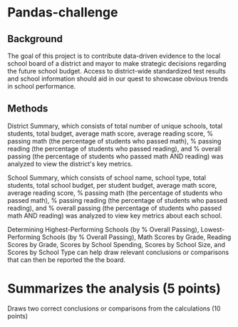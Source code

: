 # Pandas-challenge

## Background

The goal of this project is to contribute data-driven evidence to the local school board of a district and mayor to make strategic decisions regarding the future school budget. Access to district-wide standardized test results and school information should aid in our quest to showcase obvious trends in school performance. 

## Methods

District Summary, which consists of total number of unique schools, total students, total budget, average math score, average reading score, % passing math (the percentage of students who passed math), % passing reading (the percentage of students who passed reading), and % overall passing (the percentage of students who passed math AND reading) was analyzed to view the district's key metrics. 

School Summary, which consists of school name, school type, total students, total school budget, per student budget, average math score, average reading score, % passing math (the percentage of students who passed math), % passing reading (the percentage of students who passed reading), and % overall passing (the percentage of students who passed math AND reading) was analyzed to view key metrics about each school. 

Determining Highest-Performing Schools (by % Overall Passing), Lowest-Performing Schools (by % Overall Passing), Math Scores by Grade, Reading Scores by Grade, Scores by School Spending, Scores by School Size, and Scores by School Type can help draw relevant conclusions  or comparisons that can then be reported the the board. 


# Summarizes the analysis (5 points)

Draws two correct conclusions or comparisons from the calculations (10 points)
